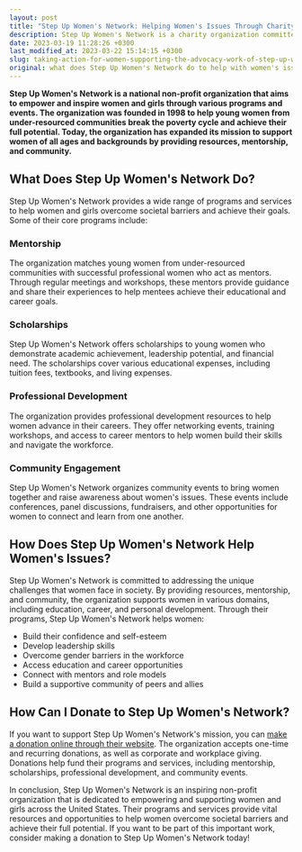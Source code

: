 ```yaml
---
layout: post
title: "Step Up Women's Network: Helping Women's Issues Through Charity"
description: Step Up Women's Network is a charity organization committed to promoting and empowering women through mentorship, networking, and advocacy. With programs designed to support women facing various issues, they provide opportunities for professional and personal growth. You can donate to the organization by visiting their website and contributing to various initiatives. Join the movement and support women today!
date: 2023-03-19 11:28:26 +0300
last_modified_at: 2023-03-22 15:14:15 +0300
slug: taking-action-for-women-supporting-the-advocacy-work-of-step-up-women-s-network-through-donations
original: what does Step Up Women's Network do to help with women's issues as a charity, how do they do it, how can i donate?
---
```

**Step Up Women's Network is a national non-profit organization that aims to empower and inspire women and girls through various programs and events. The organization was founded in 1998 to help young women from under-resourced communities break the poverty cycle and achieve their full potential. Today, the organization has expanded its mission to support women of all ages and backgrounds by providing resources, mentorship, and community.**

## What Does Step Up Women's Network Do?

Step Up Women's Network provides a wide range of programs and services to help women and girls overcome societal barriers and achieve their goals. Some of their core programs include:

### Mentorship

The organization matches young women from under-resourced communities with successful professional women who act as mentors. Through regular meetings and workshops, these mentors provide guidance and share their experiences to help mentees achieve their educational and career goals.

### Scholarships

Step Up Women's Network offers scholarships to young women who demonstrate academic achievement, leadership potential, and financial need. The scholarships cover various educational expenses, including tuition fees, textbooks, and living expenses.

### Professional Development

The organization provides professional development resources to help women advance in their careers. They offer networking events, training workshops, and access to career mentors to help women build their skills and navigate the workforce.

### Community Engagement

Step Up Women's Network organizes community events to bring women together and raise awareness about women's issues. These events include conferences, panel discussions, fundraisers, and other opportunities for women to connect and learn from one another.

## How Does Step Up Women's Network Help Women's Issues?

Step Up Women's Network is committed to addressing the unique challenges that women face in society. By providing resources, mentorship, and community, the organization supports women in various domains, including education, career, and personal development. Through their programs, Step Up Women's Network helps women:

* Build their confidence and self-esteem
* Develop leadership skills
* Overcome gender barriers in the workforce
* Access education and career opportunities
* Connect with mentors and role models
* Build a supportive community of peers and allies

## How Can I Donate to Step Up Women's Network?

If you want to support Step Up Women's Network's mission, you can [make a donation online through their website](https://www.suwn.org/). The organization accepts one-time and recurring donations, as well as corporate and workplace giving. Donations help fund their programs and services, including mentorship, scholarships, professional development, and community events.

In conclusion, Step Up Women's Network is an inspiring non-profit organization that is dedicated to empowering and supporting women and girls across the United States. Their programs and services provide vital resources and opportunities to help women overcome societal barriers and achieve their full potential. If you want to be part of this important work, consider making a donation to Step Up Women's Network today!